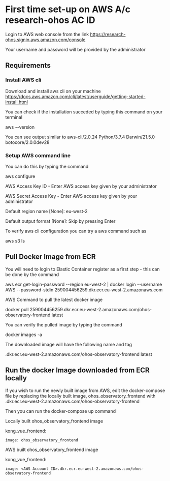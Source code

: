 # First time set-up on AWS A/c research-ohos AC ID <AWS Account ID>

Login to AWS web console from the link 
https://research-ohos.signin.aws.amazon.com/console

Your username and password will be provided by the administrator 


## Requirements

### Install AWS cli

Download and install aws cli on your machine 
https://docs.aws.amazon.com/cli/latest/userguide/getting-started-install.html

You can check if the installation succeded by typing this command on your terminal 

aws --version 

You can see output similar to aws-cli/2.0.24 Python/3.7.4 Darwin/21.5.0 botocore/2.0.0dev28

### Setup AWS command line 
You can do this by typing the command 

aws configure

AWS Access Key ID - Enter AWS access key given by your administrator

AWS Secret Access Key - Enter AWS access key given by your administrator

Default region name [None]: eu-west-2

Default output format [None]: Skip by pressing Enter


To verify aws cli configuration you can try a aws command such as 

aws s3 ls 


## Pull Docker Image from ECR

You will need to login to Elastic Container register as a first step - this can be done by the command 

aws ecr get-login-password --region eu-west-2 | docker login --username AWS --password-stdin 259004456259.dkr.ecr.eu-west-2.amazonaws.com

AWS Command to pull the latest docker image 

docker pull 259004456259.dkr.ecr.eu-west-2.amazonaws.com/ohos-observatory-frontend:latest



You can verify the pulled image by typing the command 

docker images -a 


The downloaded image will have the following name and tag 

<AWS Account ID>.dkr.ecr.eu-west-2.amazonaws.com/ohos-observatory-frontend  latest

 
## Run the docker Image downloaded from ECR locally
If you wish to run the newly built image from AWS, edit the docker-compose file by replacing the locally built image, ohos_observatory_frontend with <AWS Account ID>.dkr.ecr.eu-west-2.amazonaws.com/ohos-observatory-frontend

Then you can run the docker-compose up command

Locally built ohos_observatory_frontend image

  kong_vue_frontend:
  
    image: ohos_observatory_frontend
    
    

AWS built ohos_observatory_frontend image

  kong_vue_frontend:
  
    image: <AWS Account ID>.dkr.ecr.eu-west-2.amazonaws.com/ohos-observatory-frontend
    
    
 
